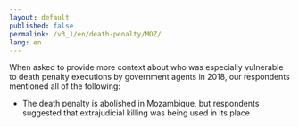 ```yaml
---
layout: default
published: false
permalink: /v3_1/en/death-penalty/MOZ/
lang: en
---
```


When asked to provide more context about who was especially vulnerable to death penalty executions by government agents in 2018, our respondents mentioned all of the following:
-	The death penalty is abolished in Mozambique, but respondents suggested that extrajudicial killing was being used in its place

